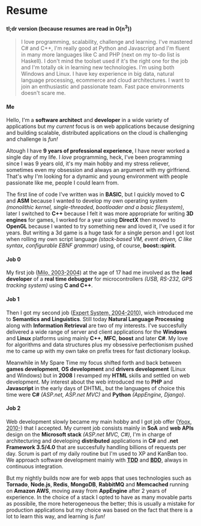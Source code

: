 # Resume #

#### tl;dr version (because resumes are read in O(n<sup>3</sup>)) ####

> I love programming, scalability, challenge and learning.
> I've mastered C# and C++, I'm really good at Python and Javascript and I'm fluent in many more languages like C and PHP (next on my to-do list is Haskell).
> I don't mind the toolset used if it's the right one for the job and I'm totally ok in learning new technologies.
> I'm using both Windows and Linux. I have key experience in big data, natural language processing, ecommerce and cloud architectures.
> I want to join an enthusiastic and passionate team. Fast pace environments doesn't scare me.

#### Me ####

Hello, I'm a **software architect** and **developer** in a wide variety of applications but my *current* focus is on web applications because designing and building scalable, distributed applications on the cloud is challenging and challenge is *fun!*

Altough I have **9 years of professional experience**, I have never worked a single day of my life. I *love* programming, heck, I've been programming since I was 9 years old, it's my main hobby and my stress reliever, sometimes even my obsession and always an argument with my girlfriend. That's why I'm looking for a dynamic and young environment with people passionate like me, people I could learn from.

The first line of code I've written was in **BASIC**, but I quickly moved to **C** and **ASM** because I wanted to develop my own operating system <dfn>(monolithic kernel, single-threaded, bootloader and a basic filesystem)</dfn>, later I switched to **C++** because I felt it was more appropriate for writing **3D engines** for games, I worked for a year using **DirectX** then moved to **OpenGL** because I wanted to try something new and loved it, I've used it for years. But writing a 3d game is a huge task for a single person and I got lost when rolling my own script language <dfn>(stack-based VM, event driven, C like syntax, configurable EBNF grammar)</dfn> using, of course, **boost::spirit**.

#### Job 0 ####

My first job (<abbr title="Milo S.a.s, Modena, Italy">Milo, 2003-2004</abbr>) at the age of 17 had me involved as the **lead developer** of a **real time debugger** for microcontrollers <dfn>(USB, RS-232, GPS tracking system)</dfn> using **C and C++**.

#### Job 1 ####

Then I got my second job (<abbr title="Expert System S.p.a., Modena, Italy">Expert System, 2004-2010</abbr>), wich introduced me to **Semantics and Linguistics**. Still today **Natural Language Processing** along with **Information Retrieval** are two of my interests. I've succesfully delivered a wide range of server and client applications for the **Windows** and **Linux** platforms using mainly **C++**, **MFC**, **boost** and later **C#**. My love for algorithms and data structures plus my obsessive perfectionism pushed me to came up with my own take on prefix trees for fast dictionary lookup.

Meanwhile in My Spare Time my focus shifted forth and back between **games development**, **OS development** and **drivers development** (Linux and Windows) but in **2008** I revamped my **HTML** skills and settled on web development. My interest about the web introduced me to **PHP** and **Javascript** in the early days of DHTML, but the languages of choice this time were **C#** <dfn>(ASP.net, ASP.net MVC)</dfn> and **Python** <dfn>(AppEngine, Django)</dfn>.

#### Job 2 ####

Web development slowly became my main hobby and I got job offer (<abbr title="Yoox S.p.a., Bologna, Italy">Yoox, 2010-</abbr>) that I accepted. My current job consists mainly in **SoA** and **web APIs** design on the **Microsoft stack** <dfn>(ASP.net MVC, C#)</dfn>, I'm in charge of architecturing and developing **distributed** applications in **C#** and **.net Framework 3.5/4.0** that are succesfully handling billions of requests per day. Scrum is part of my daily routine but I'm used to XP and KanBan too. We approach software development mainly with **<acronym title="Test Driven Development">TDD</acronym>** and **<acronym title="Behavior Driven Development">BDD</acronym>**, always in continuous integration.

But my nightly builds now are for web apps that uses technologies such as **Tornado**, **Node.js**, **Redis**, **MongoDB**, **RabbitMQ** and **Memcached** running on **Amazon AWS**, moving away from **AppEngine** after 2 years of experience. In the choice of a stack I opted to have as many movable parts as possibile, the more heterogeneous the better; this is usually a mistake for production applications but my choice was based on the fact that there is a lot to learn this way, and learning is *fun!*

